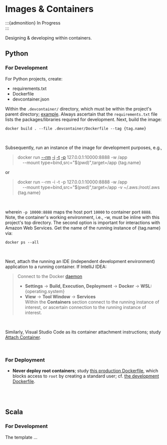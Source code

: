 <br>

# Images & Containers

:::{admonition} In Progress
<br>
:::

Designing & developing within containers.

## Python

### For Development

For Python projects, create:

* requirements.txt
* Dockerfile
* devcontainer.json

Within the `.devcontainer/` directory, which must be within the project's parent directory; <a href="https://github.com/enqueter/distributions/tree/master/.devcontainer" target="_blank">example</a>.  Always ascertain that the `requirements.txt` file lists the packages/libraries required for development.  Next, build the image:

```{code} bash
docker build . --file .devcontainer/Dockerfile --tag {tag.name}
```






<br>

Subsequently, run an instance of the image for development purposes, e.g.,

> docker run [--rm](https://docs.docker.com/engine/reference/commandline/run/#:~:text=a%20container%20exits-,%2D%2Drm,-Automatically%20remove%20the) [-i](https://docs.docker.com/engine/reference/commandline/run/#:~:text=and%20reaps%20processes-,%2D%2Dinteractive,-%2C%20%2Di) [-t](https://docs.docker.com/get-started/02_our_app/#:~:text=Finally%2C%20the-,%2Dt,-flag%20tags%20your) [-p](https://docs.docker.com/engine/reference/commandline/run/#:~:text=%2D%2Dpublish%20%2C-,%2Dp,-Publish%20a%20container%E2%80%99s) 127.0.0.1:10000:8888 -w /app \
> &nbsp; &nbsp; --mount type=bind,src="$(pwd)",target=/app {tag.name}

or

> docker run --rm -i -t -p 127.0.0.1:10000:8888 -w /app \
> &nbsp; &nbsp; --mount type=bind,src="$(pwd)",target=/app -v ~/.aws:/root/.aws {tag.name}

<br>

wherein `-p 10000:8888` maps the host port `10000` to container port `8888`.  Note, the container's working environment, i.e., -w, must be inline with this project's top directory.  The second option is important for interactions with Amazon Web Services.  Get the name of the running instance of {tag.name} via:

```shell
docker ps --all
```

<br>

Next, attach the running an IDE (independent development environment) application to a running container.  If IntelliJ IDEA:

> Connect to the Docker [daemon](https://www.jetbrains.com/help/idea/docker.html#connect_to_docker)
> * **Settings** $\rightarrow$ **Build, Execution, Deployment** $\rightarrow$ **Docker** $\rightarrow$ **WSL:** {operating.system}
> * **View** $\rightarrow$ **Tool Window** $\rightarrow$ **Services** <br>Within the **Containers** section connect to the running instance of interest, or ascertain connection to the running instance of interest.

<br>

Similarly, Visual Studio Code as its container attachment instructions; study [Attach Container](https://code.visualstudio.com/docs/devcontainers/attach-container).


<br>

### For Deployment

* **Never deploy root containers**; study [this production Dockerfile](https://github.com/enqueter/distributions/blob/master/Dockerfile), which blocks access to `root` by creating a standard user; cf. [the development Dockerfile](https://github.com/enqueter/distributions/blob/master/.devcontainer/Dockerfile).

<br>
<br>

## Scala

### For Development

The template ...

<br>
<br>
<br>
<br>

<br>
<br>
<br>
<br>
